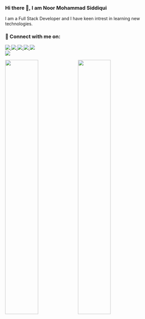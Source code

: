 ### Hi there 👋, I am Noor Mohammad Siddiqui

I am a Full Stack Developer and I have keen intrest in learning new technologies. 

### 🤙 Connect with me on:

<a href="https://twitter.com/noormohammad_io">
    <img src="https://img.shields.io/badge/twitter-%231DA1F2.svg?&style=for-the-badge&logo=twitter&logoColor=white" />
</a>

<a href="https://medium.com/@noormohammadsiddiqui94">
    <img src="https://img.shields.io/badge/gmail-%23D14836.svg?&style=for-the-badge&logo=medium&logoColor=white" />
</a>

<a href="mailto:noorprofessionalmail@gmail.com?subject=Hello%20Noor%20From%20Github">
    <img src="https://img.shields.io/badge/gmail-%23D14836.svg?&style=for-the-badge&logo=gmail&logoColor=white" />
</a>

<a href="https://www.linkedin.com/in/noor-mohammad-siddiqui-475a7b134">
    <img src="https://img.shields.io/badge/linkedin-%230077B5.svg?&style=for-the-badge&logo=linkedin&logoColor=white" />
</a>

<a href="https://www.instagram.com/noormohammadsiddiqui.io/">
    <img src ="https://img.shields.io/badge/Instagram-E4405F?style=for-the-badge&logo=instagram&logoColor=white" />
</a>

<br/>
<img src="https://github-readme-stats.vercel.app/api/top-langs/?username=noormoh786&langs_count=8&theme=tokyonight&layout=compact"/>
<p>
    <img width=46% src="https://github-readme-stats.vercel.app/api?username=noormoh786&show_icons=true&theme=tokyonight" />
    <img width=46% src="https://github-readme-streak-stats.herokuapp.com/?user=noormoh786&theme=tokyonight" />
</p>

